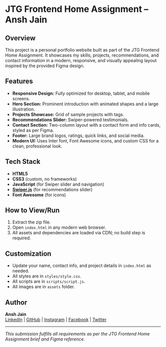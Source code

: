 # JTG Frontend Home Assignment – Ansh Jain

## Overview
This project is a personal portfolio website built as part of the JTG Frontend Home Assignment. It showcases my skills, projects, recommendations, and contact information in a modern, responsive, and visually appealing layout inspired by the provided Figma design.

## Features
- **Responsive Design:** Fully optimized for desktop, tablet, and mobile screens.
- **Hero Section:** Prominent introduction with animated shapes and a large illustration.
- **Projects Showcase:** Grid of sample projects with tags.
- **Recommendations Slider:** Swiper-powered testimonials.
- **Contact Section:** Two-column layout with a contact form and info cards, styled as per Figma.
- **Footer:** Large brand logos, ratings, quick links, and social media.
- **Modern UI:** Uses Inter font, Font Awesome icons, and custom CSS for a clean, professional look.

## Tech Stack
- **HTML5**
- **CSS3** (custom, no frameworks)
- **JavaScript** (for Swiper slider and navigation)
- **[Swiper.js](https://swiperjs.com/)** (for recommendations slider)
- **Font Awesome** (for icons)

## How to View/Run
1. Extract the zip file.
2. Open `index.html` in any modern web browser.
3. All assets and dependencies are loaded via CDN; no build step is required.

## Customization
- Update your name, contact info, and project details in `index.html` as needed.
- All styles are in `styles/style.css`.
- All scripts are in `scripts/script.js`.
- All images are in `assets` folder.

## Author
**Ansh Jain**  
[LinkedIn](https://www.linkedin.com/in/ansh-jain-78986b242/) | [GitHub](https://github.com/AnshJain9159) | [Instagram](https://www.instagram.com/who.anshjain/) | [Facebook](https://www.facebook.com/anshjain9159) | [Twitter](https://x.com/whoanshjain)

---
*This submission fulfills all requirements as per the JTG Frontend Home Assignment brief and Figma reference.*
